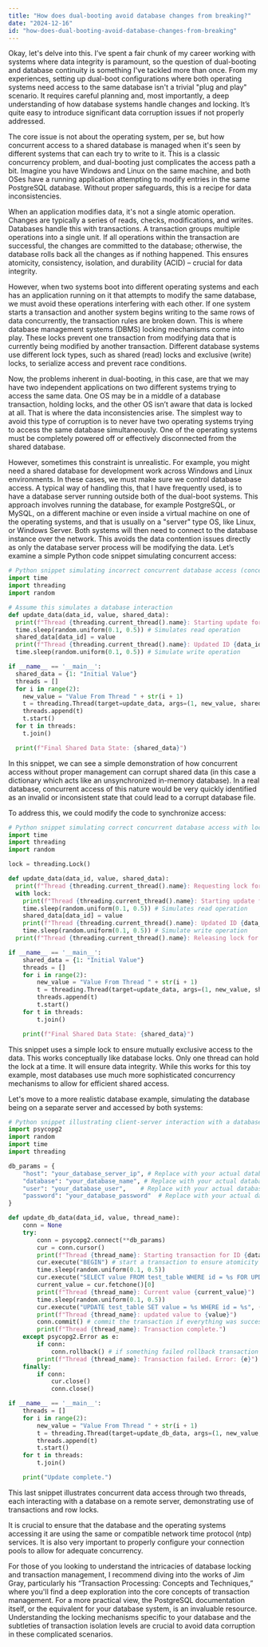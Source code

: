```yaml
---
title: "How does dual-booting avoid database changes from breaking?"
date: "2024-12-16"
id: "how-does-dual-booting-avoid-database-changes-from-breaking"
---
```


Okay, let's delve into this. I’ve spent a fair chunk of my career working with systems where data integrity is paramount, so the question of dual-booting and database continuity is something I've tackled more than once. From my experiences, setting up dual-boot configurations where both operating systems need access to the same database isn't a trivial "plug and play" scenario. It requires careful planning and, most importantly, a deep understanding of how database systems handle changes and locking. It’s quite easy to introduce significant data corruption issues if not properly addressed.

The core issue is not about the operating system, per se, but how concurrent access to a shared database is managed when it's seen by different systems that can each try to write to it. This is a classic concurrency problem, and dual-booting just complicates the access path a bit. Imagine you have Windows and Linux on the same machine, and both OSes have a running application attempting to modify entries in the same PostgreSQL database. Without proper safeguards, this is a recipe for data inconsistencies.

When an application modifies data, it's not a single atomic operation. Changes are typically a series of reads, checks, modifications, and writes. Databases handle this with transactions. A transaction groups multiple operations into a single unit. If all operations within the transaction are successful, the changes are committed to the database; otherwise, the database rolls back all the changes as if nothing happened. This ensures atomicity, consistency, isolation, and durability (ACID) – crucial for data integrity.

However, when two systems boot into different operating systems and each has an application running on it that attempts to modify the same database, we must avoid these operations interfering with each other. If one system starts a transaction and another system begins writing to the same rows of data concurrently, the transaction rules are broken down. This is where database management systems (DBMS) locking mechanisms come into play. These locks prevent one transaction from modifying data that is currently being modified by another transaction. Different database systems use different lock types, such as shared (read) locks and exclusive (write) locks, to serialize access and prevent race conditions.

Now, the problems inherent in dual-booting, in this case, are that we may have two independent applications on two different systems trying to access the same data. One OS may be in a middle of a database transaction, holding locks, and the other OS isn’t aware that data is locked at all. That is where the data inconsistencies arise. The simplest way to avoid this type of corruption is to never have two operating systems trying to access the same database simultaneously. One of the operating systems must be completely powered off or effectively disconnected from the shared database.

However, sometimes this constraint is unrealistic. For example, you might need a shared database for development work across Windows and Linux environments. In these cases, we must make sure we control database access. A typical way of handling this, that I have frequently used, is to have a database server running outside both of the dual-boot systems. This approach involves running the database, for example PostgreSQL, or MySQL, on a different machine or even inside a virtual machine on one of the operating systems, and that is usually on a "server" type OS, like Linux, or Windows Server. Both systems will then need to connect to the database instance over the network. This avoids the data contention issues directly as only the database server process will be modifying the data. Let’s examine a simple Python code snippet simulating concurrent access:

```python
# Python snippet simulating incorrect concurrent database access (conceptual)
import time
import threading
import random

# Assume this simulates a database interaction
def update_data(data_id, value, shared_data):
  print(f"Thread {threading.current_thread().name}: Starting update for ID {data_id}")
  time.sleep(random.uniform(0.1, 0.5)) # Simulates read operation
  shared_data[data_id] = value
  print(f"Thread {threading.current_thread().name}: Updated ID {data_id} to {value}")
  time.sleep(random.uniform(0.1, 0.5)) # Simulate write operation

if __name__ == '__main__':
  shared_data = {1: "Initial Value"}
  threads = []
  for i in range(2):
    new_value = "Value From Thread " + str(i + 1)
    t = threading.Thread(target=update_data, args=(1, new_value, shared_data), name=f"Thread {i+1}")
    threads.append(t)
    t.start()
  for t in threads:
    t.join()

  print(f"Final Shared Data State: {shared_data}")
```

In this snippet, we can see a simple demonstration of how concurrent access without proper management can corrupt shared data (in this case a dictionary which acts like an unsynchronized in-memory database). In a real database, concurrent access of this nature would be very quickly identified as an invalid or inconsistent state that could lead to a corrupt database file.

To address this, we could modify the code to synchronize access:

```python
# Python snippet simulating correct concurrent database access with locking (conceptual)
import time
import threading
import random

lock = threading.Lock()

def update_data(data_id, value, shared_data):
  print(f"Thread {threading.current_thread().name}: Requesting lock for ID {data_id}")
  with lock:
    print(f"Thread {threading.current_thread().name}: Starting update for ID {data_id}")
    time.sleep(random.uniform(0.1, 0.5)) # Simulates read operation
    shared_data[data_id] = value
    print(f"Thread {threading.current_thread().name}: Updated ID {data_id} to {value}")
    time.sleep(random.uniform(0.1, 0.5)) # Simulate write operation
  print(f"Thread {threading.current_thread().name}: Releasing lock for ID {data_id}")

if __name__ == '__main__':
    shared_data = {1: "Initial Value"}
    threads = []
    for i in range(2):
        new_value = "Value From Thread " + str(i + 1)
        t = threading.Thread(target=update_data, args=(1, new_value, shared_data), name=f"Thread {i+1}")
        threads.append(t)
        t.start()
    for t in threads:
        t.join()

    print(f"Final Shared Data State: {shared_data}")
```

This snippet uses a simple lock to ensure mutually exclusive access to the data. This works conceptually like database locks. Only one thread can hold the lock at a time. It will ensure data integrity. While this works for this toy example, most databases use much more sophisticated concurrency mechanisms to allow for efficient shared access.

Let's move to a more realistic database example, simulating the database being on a separate server and accessed by both systems:

```python
# Python snippet illustrating client-server interaction with a database
import psycopg2
import random
import time
import threading

db_params = {
    "host": "your_database_server_ip", # Replace with your actual database server IP
    "database": "your_database_name", # Replace with your actual database name
    "user": "your_database_user",    # Replace with your actual database user
    "password": "your_database_password"  # Replace with your actual database password
}

def update_db_data(data_id, value, thread_name):
    conn = None
    try:
        conn = psycopg2.connect(**db_params)
        cur = conn.cursor()
        print(f"Thread {thread_name}: Starting transaction for ID {data_id}")
        cur.execute("BEGIN") # start a transaction to ensure atomicity
        time.sleep(random.uniform(0.1, 0.5))
        cur.execute("SELECT value FROM test_table WHERE id = %s FOR UPDATE", (data_id,)) # use FOR UPDATE to lock the row
        current_value = cur.fetchone()[0]
        print(f"Thread {thread_name}: Current value {current_value}")
        time.sleep(random.uniform(0.1, 0.5))
        cur.execute("UPDATE test_table SET value = %s WHERE id = %s", (value, data_id))
        print(f"Thread {thread_name}: updated value to {value}")
        conn.commit() # commit the transaction if everything was successful
        print(f"Thread {thread_name}: Transaction complete.")
    except psycopg2.Error as e:
        if conn:
            conn.rollback() # if something failed rollback transaction
        print(f"Thread {thread_name}: Transaction failed. Error: {e}")
    finally:
        if conn:
            cur.close()
            conn.close()

if __name__ == '__main__':
    threads = []
    for i in range(2):
        new_value = "Value From Thread " + str(i + 1)
        t = threading.Thread(target=update_db_data, args=(1, new_value, f"Thread {i+1}"))
        threads.append(t)
        t.start()
    for t in threads:
        t.join()

    print("Update complete.")
```

This last snippet illustrates concurrent data access through two threads, each interacting with a database on a remote server, demonstrating use of transactions and row locks.

It is crucial to ensure that the database and the operating systems accessing it are using the same or compatible network time protocol (ntp) services. It is also very important to properly configure your connection pools to allow for adequate concurrency.

For those of you looking to understand the intricacies of database locking and transaction management, I recommend diving into the works of Jim Gray, particularly his “Transaction Processing: Concepts and Techniques,” where you'll find a deep exploration into the core concepts of transaction management. For a more practical view, the PostgreSQL documentation itself, or the equivalent for your database system, is an invaluable resource. Understanding the locking mechanisms specific to your database and the subtleties of transaction isolation levels are crucial to avoid data corruption in these complicated scenarios.
